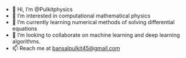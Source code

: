 - 👋 Hi, I’m @Pulkitphysics
- 👀 I’m interested in computational mathematical physics
- 🌱 I’m currently learning numerical methods of solving differential equations
- 💞️ I’m looking to collaborate on machine learning and deep learning algorithms.
- 📫 Reach me at bansalpulkit45@gmail.com

<!---
Pulkitphysics/Pulkitphysics is a ✨ special ✨ repository because its `README.md` (this file) appears on your GitHub profile.
You can click the Preview link to take a look at your changes.
--->
